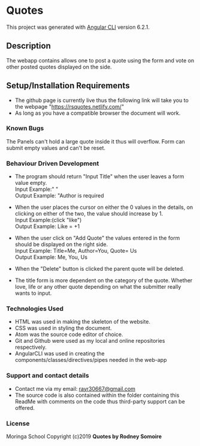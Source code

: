 # Quotes

This project was generated with [Angular CLI](https://github.com/angular/angular-cli) version 6.2.1.


## Description
The webapp contains allows one to post a quote using the form and vote on other posted quotes displayed on the side.

## Setup/Installation Requirements
* The github page is currently live thus the following link will take you to the webpage "https://rsquotes.netlify.com/"
* As long as you have a compatible browser the document will work.

### Known Bugs
The Panels can't hold a large quote inside it thus will overflow.
Form can submit empty values and can't be reset.

### Behaviour Driven Development
* The program should return "Input Title" when the user leaves a form value empty.<br> 
Input Example:" "<br>
Output Example: "Author is required

* When the user places the cursor on either the 0 values in the details, on clicking on either of the two, the value should increase by 1.<br>
Input Example:(click "like")<br>
Output Example: Like = +1<br>

* When the user click on "Add Quote" the values entered in the form should be displayed on the right side.<br>
Input Example: Title=Me, Author=You, Quote= Us<br>
Output Example: Me, You, Us

* When the "Delete" button is clicked the parent quote will be deleted.
* The title form is more dependent on the category of the quote. Whether love, life or any other quote depending on what the submitter really wants to input.

### Technologies Used
* HTML was used in making the skeleton of the website.
* CSS was used in styling the document.
* Atom was the source code editor of choice.
* Git and Github were used as my local and online repositories respectively.
* AngularCLI was used in creating the components/classes/directives/pipes needed in the web-app


### Support and contact details
* Contact me via my email: rayr30667@gmail.com
* The source code is also contained within the folder containing this ReadMe with comments on the code thus third-party support can be offered.

### License
Moringa School
Copyright (c)2019 **Quotes by Rodney Somoire**
  
